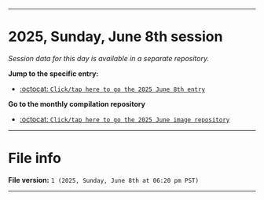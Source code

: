 
***

# 2025, Sunday, June 8th session

_Session data for this day is available in a separate repository._

**Jump to the specific entry:**

- [:octocat: `Click/tap here to go the 2025 June 8th entry`](https://github.com/seanpm2001/SeansLifeArchive_Images_ModernSmurfsVillage_Y2025_V6/tree/SeansLifeArchive_ModernSmurfsVillage_Y2025_V6_Main-dev/2025/06_June/08/)

**Go to the monthly compilation repository**

- [:octocat: `Click/tap here to go the 2025 June image repository`](https://github.com/seanpm2001/SeansLifeArchive_Images_ModernSmurfsVillage_Y2025_V6/)

***

# File info

**File version:** `1 (2025, Sunday, June 8th at 06:20 pm PST)`

***
